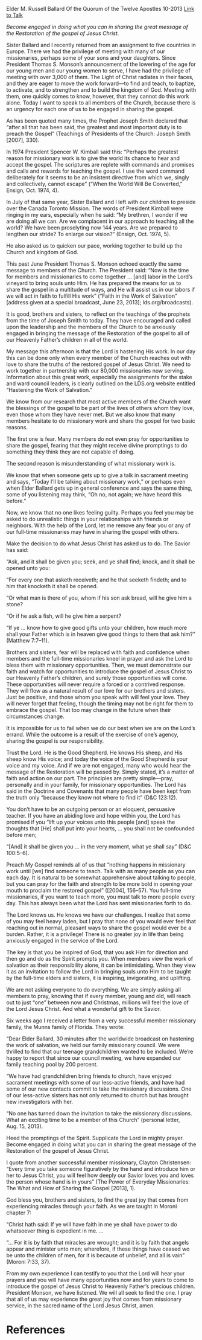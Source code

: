 Elder M. Russell Ballard
Of the Quorum of the Twelve Apostles
10-2013
[Link to Talk](https://www.churchofjesuschrist.org/study/general-conference/2013/10/put-your-trust-in-the-lord?lang=eng)

_Become engaged in doing what you can in sharing the great message of the Restoration of the gospel of Jesus Christ._

Sister Ballard and I recently returned from an assignment to five countries in Europe. There we had the privilege of meeting with many of our missionaries, perhaps some of your sons and your daughters. Since President Thomas S. Monson’s announcement of the lowering of the age for our young men and our young women to serve, I have had the privilege of meeting with over 3,000 of them. The Light of Christ radiates in their faces, and they are eager to move the work forward—to find and teach, to baptize, to activate, and to strengthen and to build the kingdom of God. Meeting with them, one quickly comes to know, however, that they cannot do this work alone. Today I want to speak to all members of the Church, because there is an urgency for each one of us to be engaged in sharing the gospel.

As has been quoted many times, the Prophet Joseph Smith declared that “after all that has been said, the greatest and most important duty is to preach the Gospel” (Teachings of Presidents of the Church: Joseph Smith [2007], 330).

In 1974 President Spencer W. Kimball said this: “Perhaps the greatest reason for missionary work is to give the world its chance to hear and accept the gospel. The scriptures are replete with commands and promises and calls and rewards for teaching the gospel. I use the word command deliberately for it seems to be an insistent directive from which we, singly and collectively, cannot escape” (“When the World Will Be Converted,” Ensign, Oct. 1974, 4).

In July of that same year, Sister Ballard and I left with our children to preside over the Canada Toronto Mission. The words of President Kimball were ringing in my ears, especially when he said: “My brethren, I wonder if we are doing all we can. Are we complacent in our approach to teaching all the world? We have been proselyting now 144 years. Are we prepared to lengthen our stride? To enlarge our vision?” (Ensign, Oct. 1974, 5).

He also asked us to quicken our pace, working together to build up the Church and kingdom of God.

This past June President Thomas S. Monson echoed exactly the same message to members of the Church. The President said: “Now is the time for members and missionaries to come together … [and] labor in the Lord’s vineyard to bring souls unto Him. He has prepared the means for us to share the gospel in a multitude of ways, and He will assist us in our labors if we will act in faith to fulfill His work” (“Faith in the Work of Salvation” [address given at a special broadcast, June 23, 2013]; lds.org/broadcasts).

It is good, brothers and sisters, to reflect on the teachings of the prophets from the time of Joseph Smith to today. They have encouraged and called upon the leadership and the members of the Church to be anxiously engaged in bringing the message of the Restoration of the gospel to all of our Heavenly Father’s children in all of the world.

My message this afternoon is that the Lord is hastening His work. In our day this can be done only when every member of the Church reaches out with love to share the truths of the restored gospel of Jesus Christ. We need to work together in partnership with our 80,000 missionaries now serving. Information about this great work, especially the assignments for the stake and ward council leaders, is clearly outlined on the LDS.org website entitled “Hastening the Work of Salvation.”

We know from our research that most active members of the Church want the blessings of the gospel to be part of the lives of others whom they love, even those whom they have never met. But we also know that many members hesitate to do missionary work and share the gospel for two basic reasons.





The first one is fear. Many members do not even pray for opportunities to share the gospel, fearing that they might receive divine promptings to do something they think they are not capable of doing.





The second reason is misunderstanding of what missionary work is.







We know that when someone gets up to give a talk in sacrament meeting and says, “Today I’ll be talking about missionary work,” or perhaps even when Elder Ballard gets up in general conference and says the same thing, some of you listening may think, “Oh no, not again; we have heard this before.”

Now, we know that no one likes feeling guilty. Perhaps you feel you may be asked to do unrealistic things in your relationships with friends or neighbors. With the help of the Lord, let me remove any fear you or any of our full-time missionaries may have in sharing the gospel with others.

Make the decision to do what Jesus Christ has asked us to do. The Savior has said:

“Ask, and it shall be given you; seek, and ye shall find; knock, and it shall be opened unto you:

“For every one that asketh receiveth; and he that seeketh findeth; and to him that knocketh it shall be opened.

“Or what man is there of you, whom if his son ask bread, will he give him a stone?

“Or if he ask a fish, will he give him a serpent?

“If ye … know how to give good gifts unto your children, how much more shall your Father which is in heaven give good things to them that ask him?” (Matthew 7:7–11).

Brothers and sisters, fear will be replaced with faith and confidence when members and the full-time missionaries kneel in prayer and ask the Lord to bless them with missionary opportunities. Then, we must demonstrate our faith and watch for opportunities to introduce the gospel of Jesus Christ to our Heavenly Father’s children, and surely those opportunities will come. These opportunities will never require a forced or a contrived response. They will flow as a natural result of our love for our brothers and sisters. Just be positive, and those whom you speak with will feel your love. They will never forget that feeling, though the timing may not be right for them to embrace the gospel. That too may change in the future when their circumstances change.

It is impossible for us to fail when we do our best when we are on the Lord’s errand. While the outcome is a result of the exercise of one’s agency, sharing the gospel is our responsibility.

Trust the Lord. He is the Good Shepherd. He knows His sheep, and His sheep know His voice; and today the voice of the Good Shepherd is your voice and my voice. And if we are not engaged, many who would hear the message of the Restoration will be passed by. Simply stated, it’s a matter of faith and action on our part. The principles are pretty simple—pray, personally and in your family, for missionary opportunities. The Lord has said in the Doctrine and Covenants that many people have been kept from the truth only “because they know not where to find it” (D&C 123:12).

You don’t have to be an outgoing person or an eloquent, persuasive teacher. If you have an abiding love and hope within you, the Lord has promised if you “lift up your voices unto this people [and] speak the thoughts that [He] shall put into your hearts, … you shall not be confounded before men;

“[And] it shall be given you … in the very moment, what ye shall say” (D&C 100:5–6).

Preach My Gospel reminds all of us that “nothing happens in missionary work until [we] find someone to teach. Talk with as many people as you can each day. It is natural to be somewhat apprehensive about talking to people, but you can pray for the faith and strength to be more bold in opening your mouth to proclaim the restored gospel” ([2004], 156–57). You full-time missionaries, if you want to teach more, you must talk to more people every day. This has always been what the Lord has sent missionaries forth to do.

The Lord knows us. He knows we have our challenges. I realize that some of you may feel heavy laden, but I pray that none of you would ever feel that reaching out in normal, pleasant ways to share the gospel would ever be a burden. Rather, it is a privilege! There is no greater joy in life than being anxiously engaged in the service of the Lord.

The key is that you be inspired of God, that you ask Him for direction and then go and do as the Spirit prompts you. When members view the work of salvation as their responsibility alone, it can be intimidating. When they view it as an invitation to follow the Lord in bringing souls unto Him to be taught by the full-time elders and sisters, it is inspiring, invigorating, and uplifting.

We are not asking everyone to do everything. We are simply asking all members to pray, knowing that if every member, young and old, will reach out to just “one” between now and Christmas, millions will feel the love of the Lord Jesus Christ. And what a wonderful gift to the Savior.

Six weeks ago I received a letter from a very successful member missionary family, the Munns family of Florida. They wrote:

“Dear Elder Ballard, 30 minutes after the worldwide broadcast on hastening the work of salvation, we held our family missionary council. We were thrilled to find that our teenage grandchildren wanted to be included. We’re happy to report that since our council meeting, we have expanded our family teaching pool by 200 percent.

“We have had grandchildren bring friends to church, have enjoyed sacrament meetings with some of our less-active friends, and have had some of our new contacts commit to take the missionary discussions. One of our less-active sisters has not only returned to church but has brought new investigators with her.

“No one has turned down the invitation to take the missionary discussions. What an exciting time to be a member of this Church” (personal letter, Aug. 15, 2013).

Heed the promptings of the Spirit. Supplicate the Lord in mighty prayer. Become engaged in doing what you can in sharing the great message of the Restoration of the gospel of Jesus Christ.

I quote from another successful member missionary, Clayton Christensen: “Every time you take someone figuratively by the hand and introduce him or her to Jesus Christ, you will feel how deeply our Savior loves you and loves the person whose hand is in yours” (The Power of Everyday Missionaries: The What and How of Sharing the Gospel [2013], 1).

God bless you, brothers and sisters, to find the great joy that comes from experiencing miracles through your faith. As we are taught in Moroni chapter 7:

“Christ hath said: If ye will have faith in me ye shall have power to do whatsoever thing is expedient in me. …

“… For it is by faith that miracles are wrought; and it is by faith that angels appear and minister unto men; wherefore, if these things have ceased wo be unto the children of men, for it is because of unbelief, and all is vain” (Moroni 7:33, 37).

From my own experience I can testify to you that the Lord will hear your prayers and you will have many opportunities now and for years to come to introduce the gospel of Jesus Christ to Heavenly Father’s precious children. President Monson, we have listened. We will all seek to find the one. I pray that all of us may experience the great joy that comes from missionary service, in the sacred name of the Lord Jesus Christ, amen.

# References
